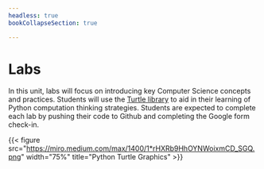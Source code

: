 ```yaml
---
headless: true
bookCollapseSection: true

---
```


# Labs

In this unit, labs will focus on introducing key Computer Science concepts and practices. Students will use the [Turtle library](https://docs.python.org/3/library/turtle.html) to aid in their learning of Python computation thinking strategies. Students are expected to complete each lab by pushing their code to Github and completing the Google form check-in. 



{{< figure src="https://miro.medium.com/max/1400/1*rHXRb9HhOYNWoixmCD_SGQ.png" width="75%" title="Python Turtle Graphics" >}}
